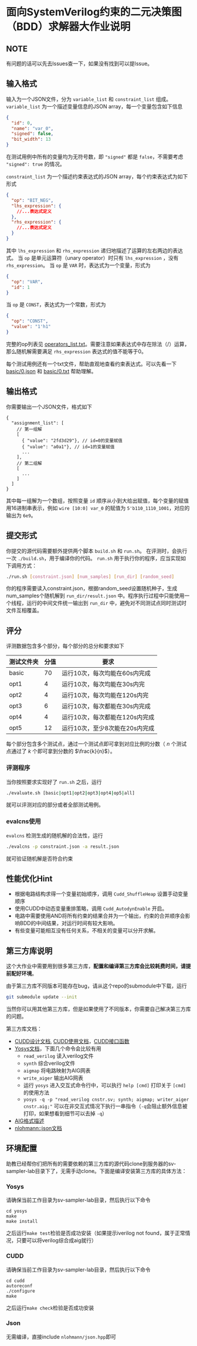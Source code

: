 # 面向SystemVerilog约束的二元决策图（BDD）求解器大作业说明
## NOTE
有问题的话可以先去Issues查一下，如果没有找到可以提Issue。

## 输入格式
输入为一个JSON文件，分为 `variable_list` 和 `constraint_list` 组成。`variable_list` 为一个描述变量信息的JSON array，每一个变量包含如下信息
```json
{
  "id": 0,
  "name": "var_0",
  "signed": false,
  "bit_width": 13
}
```
在测试用例中所有的变量均为无符号数，即 `"signed"` 都是 `false`，不需要考虑 `"signed": true` 的情况。

`constraint_list` 为一个描述约束表达式的JSON array，每个约束表达式为如下形式
```json
{
  "op": "BIT_NEG",
  "lhs_expression": {
    //...表达式定义
  },
  "rhs_expression": {
    //...表达式定义
  }
}
```
其中 `lhs_expression` 和 `rhs_expression` 递归地描述了运算的左右两边的表达式。
当 `op` 是单元运算符（unary operator）时只有 `lhs_expression` ，没有 `rhs_expression`。
当 `op` 是 `VAR` 时，表达式为一个变量，形式为
```json
{
  "op": "VAR",
  "id": 1
}
```
当 `op` 是 `CONST`，表达式为一个常数，形式为
```json
{
  "op": "CONST",
  "value": "1'h1"
}
```
完整的op列表见 [operators_list.txt](operators_list.txt)。需要注意如果表达式中存在除法（/）运算，那么随机解需要满足 `rhs_expression` 表达式的值不能等于0。

每个测试用例还有一个txt文件，帮助直观地查看约束表达式。可以先看一下 [basic/0.json](https://github.com/pku-liang/sv-sampler-lab/blob/main/basic/0.json) 和 [basic/0.txt](https://github.com/pku-liang/sv-sampler-lab/blob/main/basic/0.txt) 帮助理解。

## 输出格式
你需要输出一个JSON文件，格式如下
```hjson
{
  "assignment_list": [
    // 第一组解
    [
      { "value": "2fd3d29"}, // id=0的变量赋值
      { "value": "a0a1"}, // id=1的变量赋值
      ...
    ],
    // 第二组解
    [
      ...
    ]
  ]
}
```
其中每一组解为一个数组，按照变量 `id` 顺序从小到大给出赋值，每个变量的赋值用16进制串表示，例如 `wire [10:0] var_0` 的赋值为 `5'b110_1110_1001`，对应的输出为 `6e9`。

## 提交形式
你提交的源代码需要额外提供两个脚本 `build.sh` 和 `run.sh`。
在评测时，会执行一次 `./build.sh`，用于编译你的代码。
`run.sh` 用于执行你的程序，应当实现如下调用方式：
```bash
./run.sh [constraint.json] [num_samples] [run_dir] [random_seed]
```
你的程序需要读入constraint.json，根据random_seed设置随机种子，生成num_samples个随机解到 `run_dir/result.json` 中。程序执行过程中只能使用一个线程，运行的中间文件统一输出到 `run_dir` 中，避免对不同测试点同时测试时文件互相覆盖。

## 评分
评测数据包含多个部分，每个部分的总分和要求如下

|测试文件夹|分值|要求|
|-------|----|----|
|basic|70|运行10次，每次均能在60s内完成|
|opt1|4|运行10次，每次均能在30s内完|
|opt2|4|运行10次，每次均能在120s内完|
|opt3|6|运行10次，每次都能在30s内完成|
|opt4|4|运行10次，每次都能在120s内完成|
|opt5|12|运行10次，至少8次能在20s内完成|

每个部分包含多个测试点，通过一个测试点即可拿到对应比例的分数（ $n$ 个测试点通过了 $k$ 个即可拿到分数的 $\frac{k}{n}$）。

### 评测程序
当你按照要求实现好了 `run.sh` 之后，运行
```bash
./evaluate.sh [basic|opt1|opt2|opt3|opt4|op5|all]
```
就可以评测对应的部分或者全部测试用例。

### evalcns使用
`evalcns` 检测生成的随机解的合法性，运行
```bash
./evalcns -p constraint.json -a result.json
```
就可验证随机解是否符合约束

## 性能优化Hint
- 根据电路结构求得一个变量初始顺序，调用 `Cudd_ShuffleHeap` 设置手动变量顺序
- 使用CUDD中动态变量重排策略，调用 `Cudd_AutodynEnable` 开启。
- 电路中需要使用AND将所有约束的结果合并为一个输出，约束的合并顺序会影响BDD的中间结果，对运行时间有较大影响。
- 有些变量可能相互没有任何关系，不相关的变量可以分开求解。
  
## 第三方库说明
这个大作业中需要用到很多第三方库，**配置和编译第三方库会比较耗费时间，请提前配好环境**。

由于第三方库不同版本可能存在bug，请从这个repo的submodule中下载，运行
```bash
git submodule update --init
```
当然你可以用其他第三方库，但是如果使用了不同版本，你需要自己解决第三方库的问题。

第三方库文档：
- [CUDD设计文档](http://web.mit.edu/sage/export/tmp/y/usr/share/doc/polybori/cudd/node4.html), [CUDD使用文档](http://web.mit.edu/sage/export/tmp/y/usr/share/doc/polybori/cudd/node3.html)，[CUDD接口函数](http://web.mit.edu/sage/export/tmp/y/usr/share/doc/polybori/cudd/cuddExtDet.html)
- [Yosys文档](https://yosyshq.readthedocs.io/projects/yosys/en/latest/index.html)，下面几个命令会比较有用
  - `read_verilog` 读入verilog文件
  - `synth` 综合verilog文件
  - `aigmap` 将电路映射为AIG网表
  - `write_aiger` 输出AIG网表
  - 运行 `yosys` 进入交互式命令行中，可以执行 `help [cmd]` 打印关于 `[cmd]` 的使用方法
  - `yosys -q -p "read_verilog cnstr.sv; synth; aigmap; writer_aiger cnstr.aig;"` 可以在非交互式情况下执行一串指令（`-q`会阻止额外信息被打印，如果想看到细节可以去掉 `-q`）
- [AIG格式描述](https://github.com/arminbiere/aiger/blob/master/FORMAT)
- [nlohmann::json文档](https://github.com/nlohmann/json?tab=readme-ov-file#read-json-from-a-file)

## 环境配置
助教已经帮你们把所有的需要依赖的第三方库的源代码clone到服务器的sv-sampler-lab目录下了，无需手动clone。下面是编译安装第三方库的具体方法：
### Yosys
请确保当前工作目录为sv-sampler-lab目录，然后执行以下命令
```
cd yosys
make
make install
```
之后运行`make test`检验是否成功安装（如果提示iverilog not found，属于正常情况，只要可以将verilog综合成aig就行）

### CUDD
请确保当前工作目录为sv-sampler-lab目录，然后执行以下命令
```
cd cudd
autoreconf
./configure
make
```
之后运行`make check`检验是否成功安装

### Json
无需编译，直接include `nlohmann/json.hpp`即可
